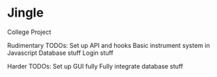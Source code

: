 # Jingle
College Project



Rudimentary TODOs:
Set up API and hooks
Basic instrument system in Javascript
Database stuff
Login stuff

Harder TODOs:
Set up GUI fully
Fully integrate database stuff





